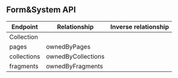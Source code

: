 ## Form&System API

Endpoint | Relationship | Inverse relationship
--- | --- | ---
Collection | |
| pages | ownedByPages
| collections | ownedByCollections
| fragments | ownedByFragments
